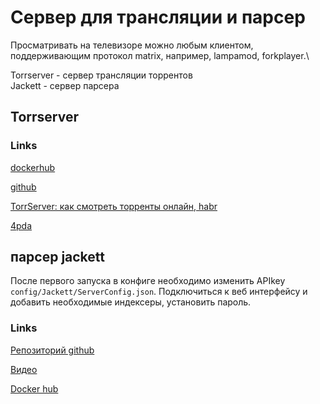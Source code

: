 # Сервер для трансляции и парсер

Просматривать на телевизоре можно любым клиентом, поддерживающим протокол matrix, например, lampamod, forkplayer.\

Torrserver - сервер трансляции торрентов \
Jackett - сервер парсера

## Torrserver
### Links
[dockerhub](https://hub.docker.com/layers/asudarchikov/torrserver/latest/images/sha256-30f8a8da7d1645991068cbcbf165b7e4b0978f5f412f04c70a1895a6fbd11781?context=explore)

[github](https://github.com/YouROK/TorrServer)

[TorrServer: как смотреть торренты онлайн, habr](https://habr.com/ru/post/549704/)

[4pda](https://4pda.to/forum/index.php?showtopic=889960&st=11240)

## парсер jackett
После первого запуска в  конфиге необходимо изменить APIkey `config/Jackett/ServerConfig.json`. 
Подключиться к веб интерфейсу и добавить необходимые индексеры, установить пароль.
### Links
[Репозиторий github](https://github.com/Jackett/Jackett)

[Видео](https://www.youtube.com/watch?v=3H3NXviQ6hg)

[Docker hub](https://hub.docker.com/r/linuxserver/jackett/)
